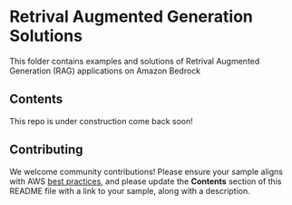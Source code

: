 # Retrival Augmented Generation Solutions

This folder contains examples and solutions of Retrival Augmented Generation (RAG) applications on Amazon Bedrock


## Contents

This repo is under construction come back soon! 

## Contributing

We welcome community contributions! Please ensure your sample aligns with AWS [best practices](https://aws.amazon.com/architecture/well-architected/), and please update the **Contents** section of this README file with a link to your sample, along with a description.
